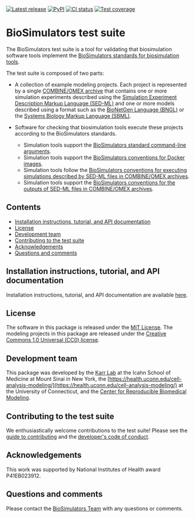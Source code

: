 [![Latest release](https://img.shields.io/github/v/release/biosimulators/Biosimulators_test_suite)](https://github.com/biosimulators/Biosimulators_test_suite/releases)
[![PyPI](https://img.shields.io/pypi/v/Biosimulators-test-suite)](https://pypi.org/project/Biosimulators-test-suite/)
[![CI status](https://github.com/biosimulators/Biosimulators_test_suite/workflows/Continuous%20integration/badge.svg)](https://github.com/biosimulators/Biosimulators_test_suite/actions?query=workflow%3A%22Continuous+integration%22)
[![Test coverage](https://codecov.io/gh/biosimulators/Biosimulators_test_suite/branch/dev/graph/badge.svg)](https://codecov.io/gh/biosimulators/Biosimulators_test_suite)

# BioSimulators test suite

The BioSimulators test suite is a tool for validating that biosimulation software tools implement the [BioSimulators standards for biosimulation tools](https://biosimulators.org/standards).

The test suite is composed of two parts:

* A collection of example modeling projects. Each project is represented by a single [COMBINE/OMEX archive](https://combinearchive.org/) that contains one or more simulation experiments described using the [Simulation Experiment Description Markup Language (SED-ML)](https://sed-ml.org) and one or more models described using a format such as the [BioNetGen Language (BNGL)](https://bionetgen.org) or the [Systems Biology Markup Language (SBML)](http://sbml.org).

* Software for checking that biosimulation tools execute these projects according to the BioSimulators standards.

    * Simulation tools support the [BioSimulators standard command-line arguments](https://biosimulators.org/standards/simulator-interfaces).
    * Simulation tools support the [BioSimulators conventions for Docker images](https://biosimulators.org/standards/simulator-images).
    * Simulation tools follow the [BioSimulators conventions for executing simulations described by SED-ML files in COMBINE/OMEX archives](https://biosimulators.org/standards/simulation-experiments).
    * Simulation tools support the [BioSimulators conventions for the outputs of SED-ML files in COMBINE/OMEX archives](https://biosimulators.org/standards/simulation-reports).


## Contents
* [Installation instructions, tutorial, and API documentation](#installation-instructions,-tutorial,-and-API-documentation)
* [License](#license)
* [Development team](#development-team)
* [Contributing to the test suite](#contributing-to-the-test-suite)
* [Acknowledgements](#acknowledgements)
* [Questions and comments](#questions-and-comments)

## Installation instructions, tutorial, and API documentation
Installation instructions, tutorial, and API documentation are available [here](https://biosimulators.github.io/Biosimulators_test_suite/).

## License
The software in this package is released under the [MIT License](LICENSE). The modeling projects in this package are released under the [Creative Commons 1.0 Universal (CC0) license](LICENSE-DATA).

## Development team
This package was developed by the [Karr Lab](https://www.karrlab.org) at the Icahn School of Medicine at Mount Sinai in New York, the [https://health.uconn.edu/cell-analysis-modeling/](https://health.uconn.edu/cell-analysis-modeling/) at the University of Connecticut, and the [Center for Reproducible Biomedical Modeling](http://reproduciblebiomodels.org).

## Contributing to the test suite
We enthusiastically welcome contributions to the test suite! Please see the [guide to contributing](CONTRIBUTING.md) and the [developer's code of conduct](CODE_OF_CONDUCT.md).

## Acknowledgements
This work was supported by National Institutes of Health award P41EB023912.

## Questions and comments
Please contact the [BioSimulators Team](mailto:info@biosimulators.org) with any questions or comments.
